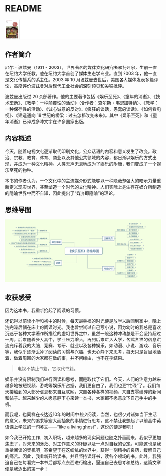 # README

![封面1](images/封面1.png)

## 作者简介

尼尔・波兹曼（1931 - 2003），世界著名的媒体文化研究者和批评家，生前一直在纽约大学任教。他在纽约大学首创了媒体生态学专业。直到 2003 年，他一直是文化传播系的系主任。2003 年 10 月波兹曼去世后，美国各大媒体发表多篇评论，高度评价波兹曼对后现代工业社会的深刻预见和尖锐批评。

波兹曼出版过 20 余部著作。他的主要著作包括《娱乐至死》、《童年的消逝》、《技术垄断》、《教学：一种颠覆性的活动》（合作者：查尔斯・韦恩加特纳）、《教学：一种保存性的活动》、《诚心诚意的反对》、《疯狂的谈话，愚蠢的谈话》、《如何看电视》、《建造通向 18 世纪的桥梁：过去怎样改变未来》。其中《娱乐至死》和《童年消逝》已译成多种文字在许多国家出版。

## 内容概述

今天，随着电视文化逐渐取代印刷文化，公众话语的内容和意义发生了改变。政治、宗教、教育、体育、商业以及其他公共领域的内容，都日渐以娱乐的方式出现，并成为一种文化精神。人类无声无息地成为了娱乐的附庸，我们变成了一个娱乐至死的物种。

本书的作者认为，一个文化中的主流媒介形式能够以一种隐蔽却强大的暗示力量重新定义现实世界，甚至塑造一个时代的文化精神。人们实际上是生存在媒介所制造的隐喻世界中而不自知，因此提出了“媒介即隐喻”的理论。

## 思维导图

![Snipaste_2024-05-16_23-49-38](images/Snipaste_2024-05-16_23-49-38.png)

## 收获感受

因为这本书，我重新拾起了阅读的习惯。

还记得以前读小学和初中的时候，每天最幸福的时光便是放学以后回到家中，晚上洗完澡后躺在床上的阅读时光。我也曾尝试过自己写小说，因为幼时的我总是喜欢沉迷于各种文学著作所描绘的虚幻世界之中，虽然一般这种冲动总是不会坚持超过一周。后来随着步入高中，学业压力增大，再到后来进入大学，各式各样的信息洪流充斥着我的大脑，竞赛、考研、就业以及各种娱乐，如动漫、小说、游戏、音乐等，我似乎逐渐丢掉了阅读的习惯与兴趣，也无心静下来思考，每天只是盲目地活着，做着周围的大家都在做的事，并不问缘由，也不在乎结果。

> 电视不禁止书籍，它取代书籍。

娱乐并没有限制我们进行阅读和思考，而是取代了它们。今天，人们的注意力越来越多地被短视频、游戏等娱乐所占据，我们更自由了，我们也更“忙碌”了。我们每天接触到的大部分信息都来自互联网，来自各种各样的视频，来自支零破碎的新闻和帖子。越来越少的人愿意静下心来读一本书，大家都不愿意放下自己手中的手机。

而我呢，也同样在长达近10年的时间中甚少阅读，当然，也很少对诸如当下生活的意义，未来的追求等宏大而抽象的事情进行思考，这不禁让我想起了以前高中英语课上学过的一句英文——“like a living ghost”，这说的便是我吧！

如今我已开始工作，初入职场，越来越多的现实问题也随之扑面而来，我似乎更加焦虑了，对未来的迷茫、对工作意义的怀疑以及一点对自我的否定。可能这也是我重拾阅读的契机吧，寄希望于在这纷乱的世界中，获得一剂精神的良药，缓解自己的痛苦。因此，我重新开始读书，并且坚持读好书，读各个领域的书。此外，我强迫自己在每看完一本书后都写点东西进行输出，逼迫自己去思考和总结，这篇文章便是我迈出的第一步！